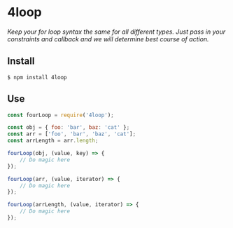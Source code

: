 # 4loop

*Keep your for loop syntax the same for all different types.
Just pass in your constraints and callback and we will determine best course of action.*

## Install

`$ npm install 4loop`

## Use

```js
const fourLoop = require('4loop');

const obj = { foo: 'bar', baz: 'cat' };
const arr = ['foo', 'bar', 'baz', 'cat'];
const arrLength = arr.length;

fourLoop(obj, (value, key) => {
    // Do magic here
});

fourLoop(arr, (value, iterator) => {
    // Do magic here
});

fourLoop(arrLength, (value, iterator) => {
    // Do magic here
});

```